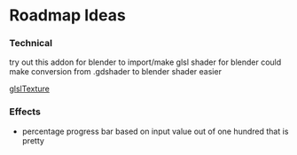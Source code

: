 # Roadmap Ideas

### Technical
try out this addon for blender to import/make glsl shader for blender
could make conversion from .gdshader to blender shader easier

[glslTexture](https://github.com/patriciogonzalezvivo/glslTexture)

### Effects
- percentage progress bar based on input value
  out of one hundred that is pretty
